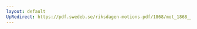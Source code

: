 ```yaml
---
layout: default
UpRedirect: https://pdf.swedeb.se/riksdagen-motions-pdf/1868/mot_1868__ak__00082/mot_1868__ak__00082_002.pdf
---
```

